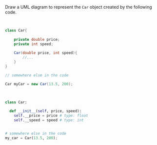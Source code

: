 <panel header="{{ icon_Q }} Draw Car object">
<question>

Draw a UML diagram to represent the `Car` object created by the following code.

<tabs> 
  <tab header="Java">

```java
class Car{
    
    private double price;
    private int speed;
    
    Car(double price, int speed){
        //...
    }
}

// somewhere else in the code

Car myCar = new Car(13.5, 200);
```
  </tab>
  <tab header="Python">

```python
class Car:
  
  def __init__(self, price, speed):
    self.__price = price # type: float
    self.__speed = speed # type: int
    

# somewhere else in the code
my_car = Car(13.5, 200);  
```
</tab>
</tabs>

</question>
</panel>
